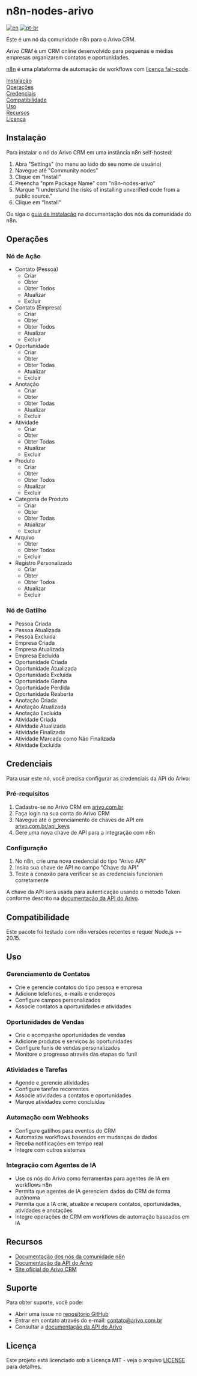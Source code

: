 # n8n-nodes-arivo

[![en](https://img.shields.io/badge/lang-en-blue.svg)](https://github.com/arivo-crm/n8n-nodes-arivo/blob/main/README.md)
[![pt-br](https://img.shields.io/badge/lang-pt--br-green.svg)](https://github.com/arivo-crm/n8n-nodes-arivo/blob/main/README.pt-BR.md)

Este é um nó da comunidade n8n para o Arivo CRM.

_Arivo CRM_ é um CRM online desenvolvido para pequenas e médias empresas organizarem contatos e oportunidades.

[n8n](https://n8n.io/) é uma plataforma de automação de workflows com [licença fair-code](https://docs.n8n.io/reference/license/).

[Instalação](#instalação)  
[Operações](#operações)  
[Credenciais](#credenciais)  
[Compatibilidade](#compatibilidade)  
[Uso](#uso)  
[Recursos](#recursos)  
[Licença](#licença)

## Instalação

Para instalar o nó do Arivo CRM em uma instância n8n self-hosted:
1. Abra "Settings" (no menu ao lado do seu nome de usuário)
2. Navegue até "Community nodes"
3. Clique em "Install"
4. Preencha "npm Package Name" com "n8n-nodes-arivo"
5. Marque "I understand the risks of installing unverified code from a public source."
6. Clique em "Install"

Ou siga o [guia de instalação](https://docs.n8n.io/integrations/community-nodes/installation/) na documentação dos nós da comunidade do n8n.

## Operações

### Nó de Ação

- Contato (Pessoa)
  - Criar
  - Obter
  - Obter Todos
  - Atualizar
  - Excluir
- Contato (Empresa)
  - Criar
  - Obter
  - Obter Todos
  - Atualizar
  - Excluir
- Oportunidade
  - Criar
  - Obter
  - Obter Todas
  - Atualizar
  - Excluir
- Anotação
  - Criar
  - Obter
  - Obter Todas
  - Atualizar
  - Excluir
- Atividade
  - Criar
  - Obter
  - Obter Todas
  - Atualizar
  - Excluir
- Produto
  - Criar
  - Obter
  - Obter Todos
  - Atualizar
  - Excluir
- Categoria de Produto
  - Criar
  - Obter
  - Obter Todas
  - Atualizar
  - Excluir
- Arquivo
  - Obter
  - Obter Todos
  - Excluir
- Registro Personalizado
  - Criar
  - Obter
  - Obter Todos
  - Atualizar
  - Excluir

### Nó de Gatilho

- Pessoa Criada
- Pessoa Atualizada
- Pessoa Excluída
- Empresa Criada
- Empresa Atualizada
- Empresa Excluída
- Oportunidade Criada
- Oportunidade Atualizada
- Oportunidade Excluída
- Oportunidade Ganha
- Oportunidade Perdida
- Oportunidade Reaberta
- Anotação Criada
- Anotação Atualizada
- Anotação Excluída
- Atividade Criada
- Atividade Atualizada
- Atividade Finalizada
- Atividade Marcada como Não Finalizada
- Atividade Excluída

## Credenciais

Para usar este nó, você precisa configurar as credenciais da API do Arivo:

### Pré-requisitos
1. Cadastre-se no Arivo CRM em [arivo.com.br](https://arivo.com.br)
2. Faça login na sua conta do Arivo CRM
3. Navegue até o gerenciamento de chaves de API em [arivo.com.br/api_keys](https://arivo.com.br/api_keys)
4. Gere uma nova chave de API para a integração com n8n

### Configuração
1. No n8n, crie uma nova credencial do tipo "Arivo API"
2. Insira sua chave de API no campo "Chave da API"
3. Teste a conexão para verificar se as credenciais funcionam corretamente

A chave da API será usada para autenticação usando o método Token conforme descrito na [documentação da API do Arivo](https://arivo.docs.apiary.io).

## Compatibilidade

Este pacote foi testado com n8n versões recentes e requer Node.js >= 20.15.

## Uso

### Gerenciamento de Contatos
- Crie e gerencie contatos do tipo pessoa e empresa
- Adicione telefones, e-mails e endereços
- Configure campos personalizados
- Associe contatos a oportunidades e atividades

### Oportunidades de Vendas
- Crie e acompanhe oportunidades de vendas
- Adicione produtos e serviços às oportunidades
- Configure funis de vendas personalizados
- Monitore o progresso através das etapas do funil

### Atividades e Tarefas
- Agende e gerencie atividades
- Configure tarefas recorrentes
- Associe atividades a contatos e oportunidades
- Marque atividades como concluídas

### Automação com Webhooks
- Configure gatilhos para eventos do CRM
- Automatize workflows baseados em mudanças de dados
- Receba notificações em tempo real
- Integre com outros sistemas

### Integração com Agentes de IA
- Use os nós do Arivo como ferramentas para agentes de IA em workflows n8n
- Permita que agentes de IA gerenciem dados do CRM de forma autônoma
- Permita que a IA crie, atualize e recupere contatos, oportunidades, atividades e anotações
- Integre operações de CRM em workflows de automação baseados em IA

## Recursos

* [Documentação dos nós da comunidade n8n](https://docs.n8n.io/integrations/community-nodes/)
* [Documentação da API do Arivo](https://arivo.docs.apiary.io)
* [Site oficial do Arivo CRM](https://arivo.com.br)

## Suporte

Para obter suporte, você pode:

- Abrir uma issue no [repositório GitHub](https://github.com/arivo-crm/n8n-nodes-arivo)
- Entrar em contato através do e-mail: contato@arivo.com.br
- Consultar a [documentação da API do Arivo](https://arivo.docs.apiary.io)

## Licença

Este projeto está licenciado sob a Licença MIT - veja o arquivo [LICENSE](LICENSE) para detalhes.
